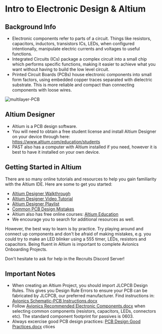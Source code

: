 # Intro to Electronic Design & Altium

## Background Info
- Electronic components refer to parts of a circuit. Things like resistors, capacitors, inductors, transistors ICs, LEDs,
  when configured intentionally, manipulate electric currents and voltages to useful functions.
- Integrated Circuits (ICs) package a complex circuit into a small chip which performs specific functions, making it
  easier to achieve what you want without having to build the low level circuit.
- Printed Circuit Boards (PCBs) house electronic components into small form factors, using embedded copper traces separated with dielectric substrate. This is more reliable and compact than connecting components with loose wires.

![multilayer-PCB](https://github.com/user-attachments/assets/8d89323d-6e92-4b4d-b280-80d59e20141c)

## Altium Designer
- Altium is a PCB design software.
- You will need to obtain a free student license and install Altium Designer on your device through here:
  https://www.altium.com/education/students
- PAST also has a computer with Altium installed if you need, however it is best to have it installed on your own device.

## Getting Started in Altium
There are so many online tutorials and resources to help you gain familiarity with the Altium IDE. Here are some to 
get you started:
- [Altium Designer Walkthrough](https://www.altium.com/documentation/altium-designer/tutorial-complete-design-walkthrough?srsltid=AfmBOoqkGIepiJsCApQ-1vasckeoRjSUaeAYHLYKAWCuF9ruBfx9nrcR#the-design)
- [Altium Designer Video Tutorial](https://www.youtube.com/watch?v=YTGzncKU5RY)
- [Altium Designer Playlist](https://www.youtube.com/playlist?list=PL3aaAq2OJU5H_Jj72DObh5kNh6Nr4xNS0)
- [Common PCB Design Mistakes](https://www.youtube.com/watch?v=D0X76Kbf8fQ&pp=ygUPYWx0aXVtIG1pc3Rha2Vz)
- Altium also has free online courses: [Altium Education](https://education.altium.com/)
- We encourage you to search for additional resources as well.

However, the best way to learn is by practice. Try playing around and connect up components and don't be afraid of making mistakes, e.g. you could try to make an LED blinker using a 555 timer, LEDs, resistors and capacitors. Being fluent in Altium is important to complete Avionics Onboarding Projects.

Don't hesitate to ask for help in the Recruits Discord Server!

## Important Notes
- When creating an Altium Project, you should import JLCPCB Design Rules. This gives you Design Rule Errors to ensure your PCB can be fabricated by JLCPCB, our preferred manufacturer. Find instructions in:
  [Avionics Schematic-PCB Instructions.docx](https://github.com/user-attachments/files/18704231/AVI-SPCB.Avionics.Schematic-PCB.Instructions.docx)
- Follow [Avionics Recommended Electronic Components.docx](https://github.com/user-attachments/files/18718183/Avionics.Recommended.Electronic.Components.docx) when selecting common components (resistors, capacitors, LEDs, connectors etc). The standard component footprint for passives is 0603.
- Always excercise good PCB design practices: [PCB Design Good Practices.docx](https://github.com/user-attachments/files/19025423/PCB.Design.Review.Checklist.before.ordering.2.docx)
ctices
